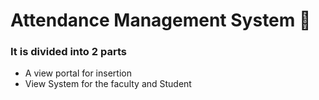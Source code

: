 # Attendance Management System 🏫

### It is divided into 2 parts 

 - A view portal for insertion
 - View System for the faculty and Student

